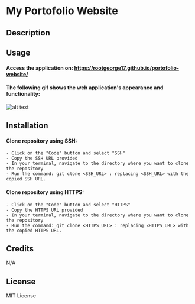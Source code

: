 # My Portofolio Website

## Description

## Usage

#### Access the application on: https://rootgeorge17.github.io/portofolio-website/
#### The following gif shows the web application's appearance and functionality:

![alt text](images/CPT2402041154-1080x935.gif)

## Installation

#### Clone repository using SSH:
    - Click on the "Code" button and select "SSH"
    - Copy the SSH URL provided
    - In your terminal, navigate to the directory where you want to clone the repository
    - Run the command: git clone <SSH_URL> : replacing <SSH_URL> with the copied SSH URL.

#### Clone repository using HTTPS:
    - Click on the "Code" button and select "HTTPS"
    - Copy the HTTPS URL provided
    - In your terminal, navigate to the directory where you want to clone the repository
    - Run the command: git clone <HTTPS_URL> : replacing <HTTPS_URL> with the copied HTTPS URL.

## Credits

N/A

## License

MIT License
